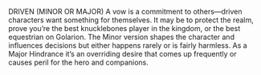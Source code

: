 DRIVEN (MINOR OR MAJOR)
A vow is a commitment to others—driven characters want something for themselves. It may be to protect the realm, prove you’re the best knucklebones player in the kingdom, or the best equestrian on Golarion.
The Minor version shapes the character and influences decisions but either happens rarely or is fairly harmless. As a Major Hindrance it’s an overriding desire that comes up frequently or causes peril for the hero and companions.